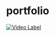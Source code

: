 # portfolio

[![Video Label](https://drive.google.com/file/d/1kymVSG2sH5pZkmP38W9jrSNbPD3AHJfr/view?usp=sharing)](https://youtu.be/uLR1RNqJ1Mw?t=0s)
